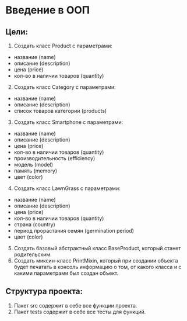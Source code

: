 # Введение в ООП

## Цели:
1. Создать класс Product с параметрами:
* название (name)
* описание (description)
* цена (price)
* кол-во в наличии товаров (quantity)
2. Создать класс Category с параметрами:
* название (name)
* описание (description)
* список товаров категории (products)
3. Создать класс Smartphone с параметрами:
* название (name)
* описание (description)
* цена (price)
* кол-во в наличии товаров (quantity)
* производительность (efficiency)
* модель (model)
* память (memory)
* цвет (color)
4. Создать класс LawnGrass с параметрами:
* название (name)
* описание (description)
* цена (price)
* кол-во в наличии товаров (quantity)
* страна (country)
* период прорастания семян (germination period)
* цвет (color)
5. Создать базовый абстрактный класс BaseProduct, который станет родительским.
6. Создать миксин-класс PrintMixin, который при создании объекта будет печатать в консоль информацию о том, от какого класса и с какими параметрами был создан объект.

## Структура проекта:
1. Пакет src содержит в себе все функции проекта.
2. Пакет tests содержит в себе все тесты для функций.